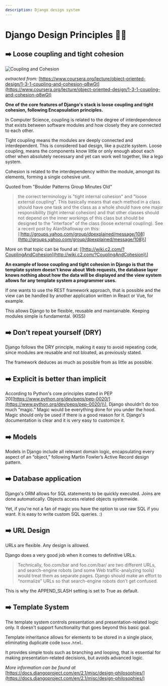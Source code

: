 ```yaml
---
description: Django design system
---
```


# Django Design Principles 📐📏

##  ➡️ Loose coupling and tight cohesion

![Coupling and Cohesion](https://drive.google.com/uc?export=view&id=1akH6ytCH4pcvuo1a74hYE2uZP6HHUnoD)

_extracted from:_ [https://www.coursera.org/lecture/object-oriented-design/1-3-1-coupling-and-cohesion-q8wGt](https://www.coursera.org/lecture/object-oriented-design/1-3-1-coupling-and-cohesion-q8wGt)

**One of the core features of Django's stack is loose coupling and tight cohesion, following Encapsulation principles.**

In Computer Science, coupling is related to the degree of interdependence that exists between software modules and how closely they are connected to each other.

Tight coupling means the modules are deeply connected and interdependent. This is considered bad design, like a puzzle system. Loose coupling, means the components know little or only enough about each other when absolutely necessary and yet can work well together, like a lego system.

Cohesion is related to the interdependency within the module, amongst its elements, forming a single cohesive unit.

Quoted from "Boulder Patterns Group Minutes Old"

> the correct terminology is "tight internal cohesion" and "loose external coupling". This basically means that each method in a class should have one task and the class as a whole should have one major responsibility \(tight internal cohesion\) and that other classes should not depend on the inner workings of this class but should be designed to the "interface" of the class \(loose external coupling\). See a recent post by AlanShalloway on this: \[[http://groups.yahoo.com/group/dpexplained/message/108](http://groups.yahoo.com/group/dpexplained/message/108)\]

More on that topic can be found at: \[[http://wiki.c2.com/?CouplingAndCohesion](http://wiki.c2.com/?CouplingAndCohesion)\]

**An example of loose coupling and tight cohesion in Django is that the template system doesn't know about Web requests, the database layer knows nothing about how the data will be displayed and the view system allows for any template system a programmer uses.**

If one wants to use the REST framework approach, that is possible and the view can be handled by another application written in React or Vue, for example.

This allows Django to be flexible, reusable and maintainable. Keeping modules simple is fundamental. \(KISS\)

## ➡️ Don’t repeat yourself \(DRY\)

Django follows the DRY principle, making it easy to avoid repeating code, since modules are reusable and not bloated, as previously stated.

The framework deduces as much as possible from as little as possible.

## ➡️ Explicit is better than implicit

According to Python's core principles stated in PEP 20\[[https://www.python.org/dev/peps/pep-0020/](https://www.python.org/dev/peps/pep-0020/)\], Django shouldn’t do too much “magic.” Magic would be everything done for you under the hood. Magic should only be used if there is a good reason for it. Django's documentation is clear and it is very easy to customize it.

## ➡️ Models

Models in Django include all relevant domain logic, encapsulating every aspect of an “object,” following Martin Fowler’s Active Record design pattern.

## ➡️ Database application

Django's ORM allows for SQL statements to be quickly executed. Joins are done automatically. Objects access related objects systemwide.

Yet, if you're not a fan of magic you have the option to use raw SQL if you want. It is easy to write custom SQL queries. :\)

## ➡️ URL Design

URLs are flexible. Any design is allowed.

Django does a very good job when it comes to definitive URLs.

> Technically, foo.com/bar and foo.com/bar/ are two different URLs, and search-engine robots \(and some Web traffic-analyzing tools\) would treat them as separate pages. Django should make an effort to “normalize” URLs so that search-engine robots don’t get confused.

This is why the APPEND\_SLASH setting is set to True as default.

## ➡️ Template System

The template system controls presentation and presentation-related logic only. It doesn't support functionality that goes beyond this basic goal.

Template inheritance allows for elements to be stored in a single place, eliminating duplicate code `base.html`.

It provides simple tools such as branching and looping, that is essential for making presentation-related decisions, but avoids advanced logic.

_More information can be found at_ [https://docs.djangoproject.com/en/2.1/misc/design-philosophies/](https://docs.djangoproject.com/en/2.1/misc/design-philosophies/)

